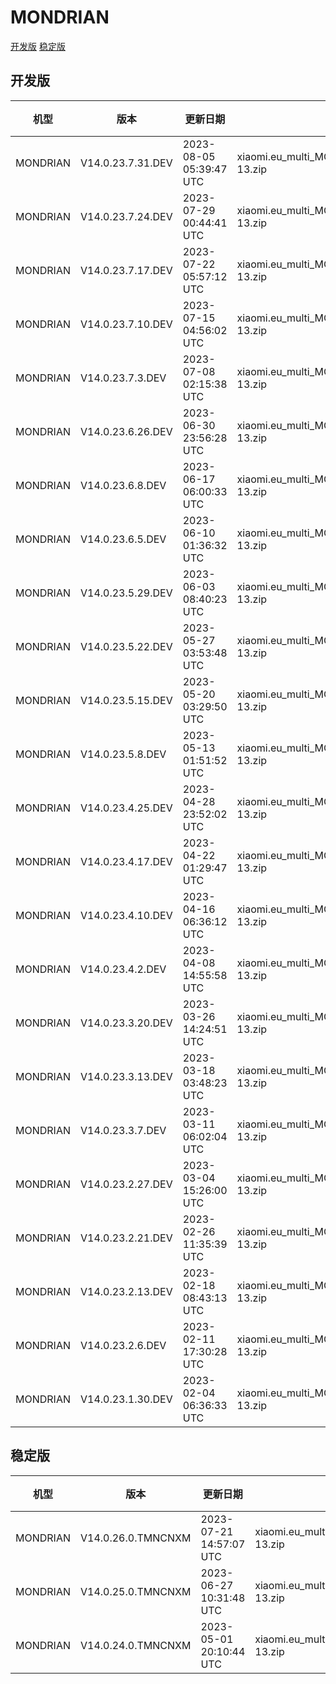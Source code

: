 # MONDRIAN
[开发版](#开发版)  [稳定版](#稳定版)
## 开发版
| 机型 | 版本 | 更新日期 | 文件名 | 大小 | 下载链接 |
| ---- | ---- | ---- | ---- | ---- | ---- |
| MONDRIAN | V14.0.23.7.31.DEV | 2023-08-05 05:39:47 UTC | xiaomi.eu_multi_MONDRIAN_V14.0.23.7.31.DEV_v14-13.zip | 5.3 GB | [SourceForge](https://sourceforge.net/projects/xiaomi-eu-multilang-miui-roms/files/xiaomi.eu/MIUI-WEEKLY-RELEASES/V14.0.23.7.31.DEV/xiaomi.eu_multi_MONDRIAN_V14.0.23.7.31.DEV_v14-13.zip/download) |
| MONDRIAN | V14.0.23.7.24.DEV | 2023-07-29 00:44:41 UTC | xiaomi.eu_multi_MONDRIAN_V14.0.23.7.24.DEV_v14-13.zip | 5.3 GB | [SourceForge](https://sourceforge.net/projects/xiaomi-eu-multilang-miui-roms/files/xiaomi.eu/MIUI-WEEKLY-RELEASES/V14.0.23.7.24.DEV/xiaomi.eu_multi_MONDRIAN_V14.0.23.7.24.DEV_v14-13.zip/download) |
| MONDRIAN | V14.0.23.7.17.DEV | 2023-07-22 05:57:12 UTC | xiaomi.eu_multi_MONDRIAN_V14.0.23.7.17.DEV_v14-13.zip | 5.3 GB | [SourceForge](https://sourceforge.net/projects/xiaomi-eu-multilang-miui-roms/files/xiaomi.eu/MIUI-WEEKLY-RELEASES/V14.0.23.7.17.DEV/xiaomi.eu_multi_MONDRIAN_V14.0.23.7.17.DEV_v14-13.zip/download) |
| MONDRIAN | V14.0.23.7.10.DEV | 2023-07-15 04:56:02 UTC | xiaomi.eu_multi_MONDRIAN_V14.0.23.7.10.DEV_v14-13.zip | 5.3 GB | [SourceForge](https://sourceforge.net/projects/xiaomi-eu-multilang-miui-roms/files/xiaomi.eu/MIUI-WEEKLY-RELEASES/V14.0.23.7.10.DEV/xiaomi.eu_multi_MONDRIAN_V14.0.23.7.10.DEV_v14-13.zip/download) |
| MONDRIAN | V14.0.23.7.3.DEV | 2023-07-08 02:15:38 UTC | xiaomi.eu_multi_MONDRIAN_V14.0.23.7.3.DEV_v14-13.zip | 5.3 GB | [SourceForge](https://sourceforge.net/projects/xiaomi-eu-multilang-miui-roms/files/xiaomi.eu/MIUI-WEEKLY-RELEASES/V14.0.23.7.3.DEV/xiaomi.eu_multi_MONDRIAN_V14.0.23.7.3.DEV_v14-13.zip/download) |
| MONDRIAN | V14.0.23.6.26.DEV | 2023-06-30 23:56:28 UTC | xiaomi.eu_multi_MONDRIAN_V14.0.23.6.26.DEV_v14-13.zip | 5.3 GB | [SourceForge](https://sourceforge.net/projects/xiaomi-eu-multilang-miui-roms/files/xiaomi.eu/MIUI-WEEKLY-RELEASES/V14.0.23.6.26.DEV/xiaomi.eu_multi_MONDRIAN_V14.0.23.6.26.DEV_v14-13.zip/download) |
| MONDRIAN | V14.0.23.6.8.DEV | 2023-06-17 06:00:33 UTC | xiaomi.eu_multi_MONDRIAN_V14.0.23.6.8.DEV_v14-13.zip | 5.3 GB | [SourceForge](https://sourceforge.net/projects/xiaomi-eu-multilang-miui-roms/files/xiaomi.eu/MIUI-WEEKLY-RELEASES/V14.0.23.6.8.DEV/xiaomi.eu_multi_MONDRIAN_V14.0.23.6.8.DEV_v14-13.zip/download) |
| MONDRIAN | V14.0.23.6.5.DEV | 2023-06-10 01:36:32 UTC | xiaomi.eu_multi_MONDRIAN_V14.0.23.6.5.DEV_v14-13.zip | 5.2 GB | [SourceForge](https://sourceforge.net/projects/xiaomi-eu-multilang-miui-roms/files/xiaomi.eu/MIUI-WEEKLY-RELEASES/V14.0.23.6.5.DEV/xiaomi.eu_multi_MONDRIAN_V14.0.23.6.5.DEV_v14-13.zip/download) |
| MONDRIAN | V14.0.23.5.29.DEV | 2023-06-03 08:40:23 UTC | xiaomi.eu_multi_MONDRIAN_V14.0.23.5.29.DEV_v14-13.zip | 5.2 GB | [SourceForge](https://sourceforge.net/projects/xiaomi-eu-multilang-miui-roms/files/xiaomi.eu/MIUI-WEEKLY-RELEASES/V14.0.23.5.29.DEV/xiaomi.eu_multi_MONDRIAN_V14.0.23.5.29.DEV_v14-13.zip/download) |
| MONDRIAN | V14.0.23.5.22.DEV | 2023-05-27 03:53:48 UTC | xiaomi.eu_multi_MONDRIAN_V14.0.23.5.22.DEV_v14-13.zip | 5.3 GB | [SourceForge](https://sourceforge.net/projects/xiaomi-eu-multilang-miui-roms/files/xiaomi.eu/MIUI-WEEKLY-RELEASES/V14.0.23.5.22.DEV/xiaomi.eu_multi_MONDRIAN_V14.0.23.5.22.DEV_v14-13.zip/download) |
| MONDRIAN | V14.0.23.5.15.DEV | 2023-05-20 03:29:50 UTC | xiaomi.eu_multi_MONDRIAN_V14.0.23.5.15.DEV_v14-13.zip | 5.3 GB | [SourceForge](https://sourceforge.net/projects/xiaomi-eu-multilang-miui-roms/files/xiaomi.eu/MIUI-WEEKLY-RELEASES/V14.0.23.5.15.DEV/xiaomi.eu_multi_MONDRIAN_V14.0.23.5.15.DEV_v14-13.zip/download) |
| MONDRIAN | V14.0.23.5.8.DEV | 2023-05-13 01:51:52 UTC | xiaomi.eu_multi_MONDRIAN_V14.0.23.5.8.DEV_v14-13.zip | 5.2 GB | [SourceForge](https://sourceforge.net/projects/xiaomi-eu-multilang-miui-roms/files/xiaomi.eu/MIUI-WEEKLY-RELEASES/V14.0.23.5.8.DEV/xiaomi.eu_multi_MONDRIAN_V14.0.23.5.8.DEV_v14-13.zip/download) |
| MONDRIAN | V14.0.23.4.25.DEV | 2023-04-28 23:52:02 UTC | xiaomi.eu_multi_MONDRIAN_V14.0.23.4.25.DEV_v14-13.zip | 5.2 GB | [SourceForge](https://sourceforge.net/projects/xiaomi-eu-multilang-miui-roms/files/xiaomi.eu/MIUI-WEEKLY-RELEASES/V14.0.23.4.25.DEV/xiaomi.eu_multi_MONDRIAN_V14.0.23.4.25.DEV_v14-13.zip/download) |
| MONDRIAN | V14.0.23.4.17.DEV | 2023-04-22 01:29:47 UTC | xiaomi.eu_multi_MONDRIAN_V14.0.23.4.17.DEV_v14-13.zip | 5.2 GB | [SourceForge](https://sourceforge.net/projects/xiaomi-eu-multilang-miui-roms/files/xiaomi.eu/MIUI-WEEKLY-RELEASES/V14.0.23.4.17.DEV/xiaomi.eu_multi_MONDRIAN_V14.0.23.4.17.DEV_v14-13.zip/download) |
| MONDRIAN | V14.0.23.4.10.DEV | 2023-04-16 06:36:12 UTC | xiaomi.eu_multi_MONDRIAN_V14.0.23.4.10.DEV_v14-13.zip | 5.2 GB | [SourceForge](https://sourceforge.net/projects/xiaomi-eu-multilang-miui-roms/files/xiaomi.eu/MIUI-WEEKLY-RELEASES/V14.0.23.4.10.DEV/xiaomi.eu_multi_MONDRIAN_V14.0.23.4.10.DEV_v14-13.zip/download) |
| MONDRIAN | V14.0.23.4.2.DEV | 2023-04-08 14:55:58 UTC | xiaomi.eu_multi_MONDRIAN_V14.0.23.4.2.DEV_v14-13.zip | 5.3 GB | [SourceForge](https://sourceforge.net/projects/xiaomi-eu-multilang-miui-roms/files/xiaomi.eu/MIUI-WEEKLY-RELEASES/V14.0.23.4.2.DEV/xiaomi.eu_multi_MONDRIAN_V14.0.23.4.2.DEV_v14-13.zip/download) |
| MONDRIAN | V14.0.23.3.20.DEV | 2023-03-26 14:24:51 UTC | xiaomi.eu_multi_MONDRIAN_V14.0.23.3.20.DEV_v14-13.zip | 5.3 GB | [SourceForge](https://sourceforge.net/projects/xiaomi-eu-multilang-miui-roms/files/xiaomi.eu/MIUI-WEEKLY-RELEASES/V14.0.23.3.20.DEV/xiaomi.eu_multi_MONDRIAN_V14.0.23.3.20.DEV_v14-13.zip/download) |
| MONDRIAN | V14.0.23.3.13.DEV | 2023-03-18 03:48:23 UTC | xiaomi.eu_multi_MONDRIAN_V14.0.23.3.13.DEV_v14-13.zip | 5.3 GB | [SourceForge](https://sourceforge.net/projects/xiaomi-eu-multilang-miui-roms/files/xiaomi.eu/MIUI-WEEKLY-RELEASES/V14.0.23.3.13.DEV/xiaomi.eu_multi_MONDRIAN_V14.0.23.3.13.DEV_v14-13.zip/download) |
| MONDRIAN | V14.0.23.3.7.DEV | 2023-03-11 06:02:04 UTC | xiaomi.eu_multi_MONDRIAN_V14.0.23.3.7.DEV_v14-13.zip | 5.3 GB | [SourceForge](https://sourceforge.net/projects/xiaomi-eu-multilang-miui-roms/files/xiaomi.eu/MIUI-WEEKLY-RELEASES/V14.0.23.3.7.DEV/xiaomi.eu_multi_MONDRIAN_V14.0.23.3.7.DEV_v14-13.zip/download) |
| MONDRIAN | V14.0.23.2.27.DEV | 2023-03-04 15:26:00 UTC | xiaomi.eu_multi_MONDRIAN_V14.0.23.2.27.DEV_v14-13.zip | 5.3 GB | [SourceForge](https://sourceforge.net/projects/xiaomi-eu-multilang-miui-roms/files/xiaomi.eu/MIUI-WEEKLY-RELEASES/V14.0.23.2.27.DEV/xiaomi.eu_multi_MONDRIAN_V14.0.23.2.27.DEV_v14-13.zip/download) |
| MONDRIAN | V14.0.23.2.21.DEV | 2023-02-26 11:35:39 UTC | xiaomi.eu_multi_MONDRIAN_V14.0.23.2.21.DEV_v14-13.zip | 5.3 GB | [SourceForge](https://sourceforge.net/projects/xiaomi-eu-multilang-miui-roms/files/xiaomi.eu/MIUI-WEEKLY-RELEASES/V14.0.23.2.21.DEV/xiaomi.eu_multi_MONDRIAN_V14.0.23.2.21.DEV_v14-13.zip/download) |
| MONDRIAN | V14.0.23.2.13.DEV | 2023-02-18 08:43:13 UTC | xiaomi.eu_multi_MONDRIAN_V14.0.23.2.13.DEV_v14-13.zip | 5.3 GB | [SourceForge](https://sourceforge.net/projects/xiaomi-eu-multilang-miui-roms/files/xiaomi.eu/MIUI-WEEKLY-RELEASES/V14.0.23.2.13.DEV/xiaomi.eu_multi_MONDRIAN_V14.0.23.2.13.DEV_v14-13.zip/download) |
| MONDRIAN | V14.0.23.2.6.DEV | 2023-02-11 17:30:28 UTC | xiaomi.eu_multi_MONDRIAN_V14.0.23.2.6.DEV_v14-13.zip | 5.3 GB | [SourceForge](https://sourceforge.net/projects/xiaomi-eu-multilang-miui-roms/files/xiaomi.eu/MIUI-WEEKLY-RELEASES/V14.0.23.2.6.DEV/xiaomi.eu_multi_MONDRIAN_V14.0.23.2.6.DEV_v14-13.zip/download) |
| MONDRIAN | V14.0.23.1.30.DEV | 2023-02-04 06:36:33 UTC | xiaomi.eu_multi_MONDRIAN_V14.0.23.1.30.DEV_v14-13.zip | 5.3 GB | [SourceForge](https://sourceforge.net/projects/xiaomi-eu-multilang-miui-roms/files/xiaomi.eu/MIUI-WEEKLY-RELEASES/V14.0.23.1.30.DEV/xiaomi.eu_multi_MONDRIAN_V14.0.23.1.30.DEV_v14-13.zip/download) |
## 稳定版
| 机型 | 版本 | 更新日期 | 文件名 | 大小 | 下载链接 |
| ---- | ---- | ---- | ---- | ---- | ---- |
| MONDRIAN | V14.0.26.0.TMNCNXM | 2023-07-21 14:57:07 UTC | xiaomi.eu_multi_MONDRIAN_V14.0.26.0.TMNCNXM_v14-13.zip | 5.3 GB | [SourceForge](https://sourceforge.net/projects/xiaomi-eu-multilang-miui-roms/files/xiaomi.eu/MIUI-STABLE-RELEASES/MIUIv14/xiaomi.eu_multi_MONDRIAN_V14.0.26.0.TMNCNXM_v14-13.zip/download) |
| MONDRIAN | V14.0.25.0.TMNCNXM | 2023-06-27 10:31:48 UTC | xiaomi.eu_multi_MONDRIAN_V14.0.25.0.TMNCNXM_v14-13.zip | 5.3 GB | [SourceForge](https://sourceforge.net/projects/xiaomi-eu-multilang-miui-roms/files/xiaomi.eu/MIUI-STABLE-RELEASES/MIUIv14/xiaomi.eu_multi_MONDRIAN_V14.0.25.0.TMNCNXM_v14-13.zip/download) |
| MONDRIAN | V14.0.24.0.TMNCNXM | 2023-05-01 20:10:44 UTC | xiaomi.eu_multi_MONDRIAN_V14.0.24.0.TMNCNXM_v14-13.zip | 5.2 GB | [SourceForge](https://sourceforge.net/projects/xiaomi-eu-multilang-miui-roms/files/xiaomi.eu/MIUI-STABLE-RELEASES/MIUIv14/xiaomi.eu_multi_MONDRIAN_V14.0.24.0.TMNCNXM_v14-13.zip/download) |
